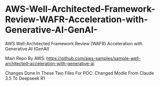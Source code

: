 # AWS-Well-Architected-Framework-Review-WAFR-Acceleration-with-Generative-AI-GenAI-
AWS Well-Architected Framework Review (WAFR) Acceleration with Generative AI (GenAI)

Main Repo By AWS: https://github.com/aws-samples/sample-well-architected-acceleration-with-generative-ai

Changes Done In These Two Files For POC: 
Changed Modle From Claude 3.5 To Deepseek R1
